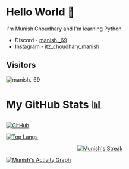 # Hello World 👋




I'm Munish Choudhary and I'm learning Python.





- Discord - [manish._69](https://discord.com/users/143853929531179008)
- Instagram - [itz_choudhary_manish](https://instagram.com/itz_choudhary_manish)



## Visitors
![manish._69](https://profile-counter.glitch.me/munishkhatri720/count.svg)


# My GitHub Stats 📊

[![GitHub](https://github-readme-stats.vercel.app/api?username=munishkhatri720&theme=tokyonight)](https://github.com/munishkhatri720)

[![Top Langs](https://github-readme-stats.vercel.app/api/top-langs/?username=munishkhatri720&theme=tokyonight&layout=compact)](https://github.com/munishkhatri720)


</span>

<p align="center">
    <a href="https://github.com/munishkhatri720/github-readme-streak-stats">
        <img title="🔥 Get streak stats for your profile at git.io/streak-stats" alt="Munish's Streak" src="https://github-readme-streak-stats.herokuapp.com/?user=munishkhatri720&theme=black-ice&hide_border=true&stroke=0000&background=060A0CD0"/>
    </a>
</p>
<a href="https://github.com/munishkhatri720/github-readme-activity-graph"><img alt="Munish's Activity Graph" src="https://github-readme-activity-graph.vercel.app/graph?username=munishkhatri720&theme=react" /></a>
